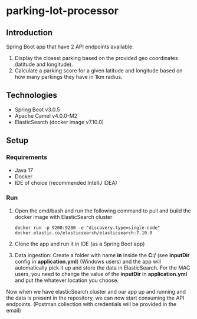 # parking-lot-processor

## Introduction
Spring Boot app that have 2 API endpoints available:
  1. Display the closest parking based on the provided geo coordinates (latitude and longitude).
  2. Calculate a parking score for a given latitude and longitude based on how many
parkings they have in 1km radius.

## Technologies
 * Spring Boot v3.0.5
 * Apache Camel v4.0.0-M2
 * ElasticSearch (docker image v7.10.0)
 
 ## Setup
 ### Requirements
 * Java 17
 * Docker
 * IDE of choice (recommended IntellJ IDEA)
 
 ### Run
  1. Open the cmd/bash and run the following command to pull and build the docker image with ElasticSearch cluster
  
      ```docker run -p 9200:9200 -e "discovery.type=single-node" docker.elastic.co/elasticsearch/elasticsearch:7.10.0```
 
  2. Clone the app and run it in IDE (as a Spring Boot app)
  3. Data ingestion: 
    Create a folder with name **in** inside the **C:/** (see **inputDir** config in **application.yml**) (Windows users) and the app will automatically pick it up and store the data in ElasticSearch. 
    For the MAC users, you need to change the value of the **inputDir** in **application.yml** and put the whatever location you choose.
  
  Now when we have elasticSearch cluster and our app up and running and the data is present in the repository, we can now start consuming the API endpoints.
   (Postman collection with credentials will be provided in the email) 
